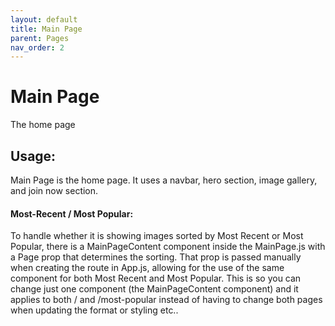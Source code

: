 ```yaml
---
layout: default
title: Main Page
parent: Pages
nav_order: 2
---
```


# Main Page

The home page

## Usage:

Main Page is the home page. It uses a navbar, hero section, image gallery, and join now section.

#### Most-Recent / Most Popular:

To handle whether it is showing images sorted by Most Recent or Most Popular, there is a MainPageContent component inside the MainPage.js with a Page prop that determines the sorting. That prop is passed manually when creating the route in App.js, allowing for the use of the same component for both Most Recent and Most Popular. This is so you can change just one component (the MainPageContent component) and it applies to both / and /most-popular instead of having to change both pages when updating the format or styling etc..
